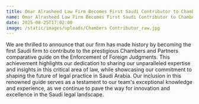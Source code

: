 ```yaml
---
title: Omar Alrasheed Law Firm Becomes First Saudi Contributor to Chambers Guide on Enforcement of Foreign Judgments
name: Omar Alrasheed Law Firm Becomes First Saudi Contributor to Chambers Guide on Enforcement of Foreign Judgments
date: 2025-08-25T17:02:00
image: /static/images/uploads/Chambers Contributor_raw.jpg
---
```

We are thrilled to announce that our firm has made history by becoming the first Saudi firm to contribute to the prestigious Chambers and Partners comparative guide on the Enforcement of Foreign Judgments. This achievement highlights our dedication to sharing our unparalleled expertise and insights in this critical area of law, while showcasing our commitment to shaping the future of legal practice in Saudi Arabia. Our inclusion in this renowned guide serves as a testament to our team's exceptional knowledge and experience, as we continue to pave the way for innovation and excellence in the Saudi legal landscape.
